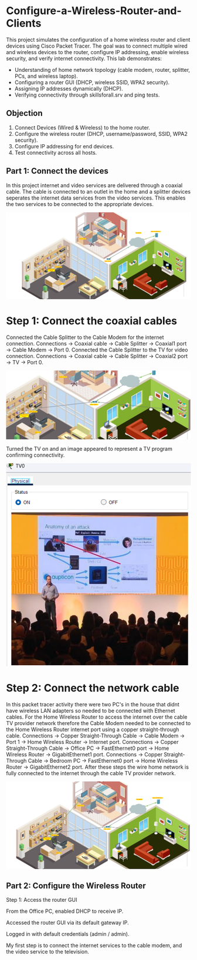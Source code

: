 # Configure-a-Wireless-Router-and-Clients
This project simulates the configuration of a home wireless router and client devices using Cisco Packet Tracer. The goal was to connect multiple wired and wireless devices to the router, configure IP addressing, enable wireless security, and verify internet connectivity.
This lab demonstrates:
- Understanding of home network topology (cable modem, router, splitter, PCs, and wireless laptop).
- Configuring a router GUI (DHCP, wireless SSID, WPA2 security).
- Assigning IP addresses dynamically (DHCP).
- Verifying connectivity through skillsforall.srv and ping tests.

## Objection
1. Connect Devices (Wired & Wireless) to the home router.
2. Configure the wireless router (DHCP, username/password, SSID, WPA2 security).
3. Configure IP addressing for end devices.
4. Test connectivity across all hosts.

## Part 1: Connect the devices
In this project internet and video services are delivered through a coaxial cable. The cable is connected to an outlet in the home and a splitter devices seperates the internet data services from the video services. This enables the two services to be connected to the appropriate devices.

![Topology](Screenshot_Topology.png)

# Step 1: Connect the coaxial cables
Connected the Cable Splitter to the Cable Modem for the internet connection.
Connections → Coaxial cable → Cable Splitter → Coaxial1 port → Cable Modem → Port 0.
Connected the Cable Splitter to the TV for video connection.
Connections → Coaxial cable → Cable Splitter → Coaxial2 port → TV → Port 0.

![Topology](Screenshot1_coaxial-connections.png)

Turned the TV on and an image appeared to represent a TV program confirming connectivity.

![Topology](Screenshot2_TV_on.png)

# Step 2: Connect the network cable
In this packet tracer activity there were two PC's in the house that didnt have wireless LAN adapters so needed to be connected with Ethernet cables. For the Home Wireless Router to access the internet over the cable TV provider network therefore the Cable Modem needed to be connected to the Home Wireless Router internet port using a copper straight-through cable.
Connections → Copper Straight-Through Cable → Cable Modem → Port 1 → Home Wireless Router → Internet port.
Connections → Copper Straight-Through Cable → Office PC → FastEthernet0 port → Home Wireless Router → GigabitEthernet1 port.
Connections → Copper Straight-Through Cable → Bedroom PC → FastEthernet0 port → Home Wireless Router → GigabitEthernet2 port.
After these steps the wire home network is fully connected to the internet through the cable TV provider network.

![Topology](Screenshot3_Wired_Connections.png)

## Part 2: Configure the Wireless Router
Step 1: Access the router GUI

From the Office PC, enabled DHCP to receive IP.

Accessed the router GUI via its default gateway IP.

Logged in with default credentials (admin / admin).















My first step is to connect the internet services to the cable modem, and the video service to the television. 

